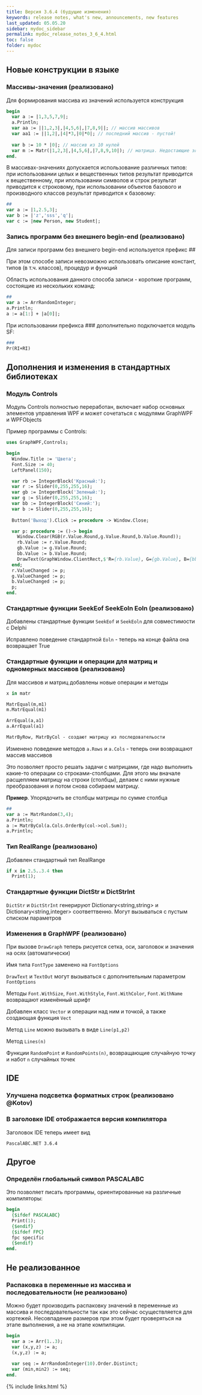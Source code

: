 ```yaml
---
title: Версия 3.6.4 (будущие изменения)
keywords: release notes, what's new, announcements, new features
last_updated: 05.05.20
sidebar: mydoc_sidebar
permalink: mydoc_release_notes_3_6_4.html
toс: false
folder: mydoc
---
```


## Новые конструкции в языке

### Массивы-значения (реализовано)

Для формирования массива из значений используется конструкция

```pascal
begin
  var a := |1,3,5,7,9|;
  a.Println;
  var aa := ||1,2,3|,|4,5,6|,|7,8,9||; // массив массивов
  var aa1 := ||1,2|,|4|*3,|0|*0|; // последний массив - пустой!
 
  var b := 10 * |0|; // массив из 10 нулей
  var m := Matr(|1,2,3|,|4,5,6|,|7,8,9,10|); // матрица. Недостающие элементы заполняются нулями
end.  
```

В массивах-значениях допускается использование различных типов: при использовании целых и вещественных типов результат приводится к вещественному, при ипользовании символов и строк результат приводится к строковому, при использовании объектов базового и производного классов результат приводится к базовому:

```pascal
##
var a := |1,2.5,3|;
var b := |'z','sss','q'|;
var c := |new Person, new Student|;
```

### Запись программ без внешнего begin-end (реализовано)

Для записи программ без внешнего begin-end используется префикс ##

При этом способе записи невозможно использовать описание констант, типов (в т.ч. классов), процедур и функций

Область использования данного способа записи - короткие программ, состоящие из нескольких команд:

```pascal
##
var a := ArrRandomInteger;
a.Println;
a := a[1:] + |a[0]|;
```

При использовании префикса ### дополнительно подключается модуль SF:

```pascal
###
Pr(RI+RI)
```

## Дополнения и изменения в стандартных библиотеках

### Модуль Controls

Модуль Controls полностью переработан, включает набор основных элементов управления WPF и может сочетаться с модулями GraphWPF и WPFObjects

Пример программы с Controls:

```pascal
uses GraphWPF,Controls;

begin
  Window.Title := 'Цвета';
  Font.Size := 40;
  LeftPanel(150);

  var rb := IntegerBlock('Красный:');
  var r := Slider(0,255,255,16);
  var gb := IntegerBlock('Зеленый:');
  var g := Slider(0,255,255,16);
  var bb := IntegerBlock('Синий:');
  var b := Slider(0,255,255,16);
  
  Button('Выход').Click := procedure -> Window.Close;

  var p: procedure := ()-> begin
    Window.Clear(RGB(r.Value.Round,g.Value.Round,b.Value.Round));
    rb.Value := r.Value.Round;
    gb.Value := g.Value.Round;
    bb.Value := b.Value.Round;
    DrawText(GraphWindow.ClientRect,$'R={rb.Value}, G={gb.Value}, B={bb.Value}');
  end;
  r.ValueChanged := p;
  g.ValueChanged := p;
  b.ValueChanged := p;
  p;
end.
```

### Стандартные функции SeekEof SeekEoln Eoln (реализовано)

Добавлены стандартные функции `SeekEof` и `SeekEoln` для совместимости с Delphi

Исправлено поведение стандартной `Eoln` - теперь на конце файла она возвращает True

### Стандартные функции и операции для матриц и одномерных массивов (реализовано)

Для массивов и матриц добавлены новые операции и методы

```pascal
x in matr

MatrEqual(m,m1)
m.MatrEqual(m1)

ArrEqual(a,a1)
a.ArrEqual(a1)

MatrByRow, MatrByCol - создают матрицу из последовательости
```

Изменено поведение методов `a.Rows` и `a.Cols` - теперь они возвращают массив массивов

Это позволяет просто решать задачи с матрицами, где надо выполнить какие-то операции со строками-столбцами. 
Для этого мы вначале расщепляем матрицу на строки (столбцы), делаем с ними нужные преобразования и потом снова собираем матрицу.

**Пример**. Упорядочить ве столбцы матрицы по сумме столбца

```pascal
##
var a := MatrRandom(3,4);
a.Println;
a := MatrByCol(a.Cols.OrderBy(col->col.Sum));
a.Println;
```

### Тип RealRange (реализовано)

Добавлен стандартный тип RealRange
```pascal
if x in 2.5..3.4 then
  Print(1);
```

### Стандартные функции DictStr и DictStrInt

`DictStr` и `DictStrInt` генерируют Dictionary<string,string> и Dictionary<string,integer> соответтвенно. Могут вызываться с пустым списком параметров

### Изменения в GraphWPF (реализовано)

При вызове `DrawGraph` теперь рисуется сетка, оси, заголовок и значения на осях (автоматически)

Имя типа `FontType` заменено на `FontOptions`

`DrawText` и `TextOut` могут вызываться с дополнительным параметром `FontOptions`

Методы `Font.WithSize`, `Font.WithStyle`, `Font.WithColor`, `Font.WithName` возвращают изменённый шрифт

Добавлен класс `Vector` и операции над ним и точкой, а также создающая функция `Vect`

Метод `Line` можно вызывать в виде `Line(p1,p2)`

Метод `Lines(n)`

Функции `RandomPoint` и `RandomPoints(n)`, возвращающие случайную точку и набот `n` случайных точек 


## IDE

###  Улучшена подсветка форматных строк (реализовано @Kotov)

###  В заголовке IDE отображается версия компилятора

Заголовок IDE теперь имеет вид 

```
PascalABC.NET 3.6.4
```

## Другое

###  Определён глобальный символ PASCALABC

Это позволяет писать программы, ориентированные на различные компиляторы:

```pascal
begin
  {$ifdef PASCALABC}
  Print(1);  
  {$endif}
  {$ifdef FPC}
  fpc specific 
  {$endif}
end.
```


## Не реализованное

### Распаковка в переменные из массива и последовательности (не реализовано)

Можно будет производить распаковку значений в переменные из массива и последовательности так как это сейчас осуществляется для кортежей. Несовпадение размеров при этом будет проверяться на этапе выполнения, а не на этапе компиляции.

```pascal
begin
  var a := Arr(1..3);
  var (x,y,z) := a;
  (x,y,z) := a;
  
  var seq := ArrRandomInteger(10).Order.Distinct;
  var (min,min2) := seq;
end.
```





{% include links.html %}

